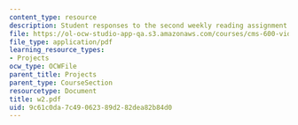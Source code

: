 ```yaml
---
content_type: resource
description: Student responses to the second weekly reading assignment.
file: https://ol-ocw-studio-app-qa.s3.amazonaws.com/courses/cms-600-videogame-theory-and-analysis-fall-2007/9c61c0da7c49062389d282dea82b84d0_w2.pdf
file_type: application/pdf
learning_resource_types:
- Projects
ocw_type: OCWFile
parent_title: Projects
parent_type: CourseSection
resourcetype: Document
title: w2.pdf
uid: 9c61c0da-7c49-0623-89d2-82dea82b84d0
---
```

